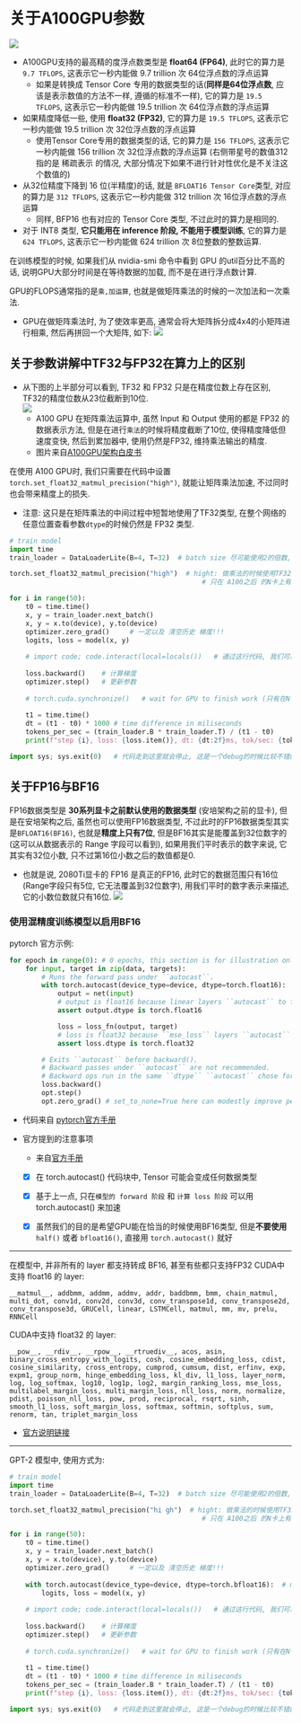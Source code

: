 # 关于A100GPU参数
![](notes_about_dtype_images/A100参数.png)
- A100GPU支持的最高精的度浮点数类型是 **float64 (FP64)**, 此时它的算力是 `9.7 TFLOPS`, 这表示它一秒内能做 9.7 trillion 次 64位浮点数的浮点运算
  - 如果是转换成 Tensor Core 专用的数据类型的话(**同样是64位浮点数**, 应该是表示数值的方法不一样, 遵循的标准不一样), 它的算力是 `19.5 TFLOPS`, 这表示它一秒内能做 19.5 trillion 次 64位浮点数的浮点运算
- 如果精度降低一些, 使用 **float32 (FP32)**, 它的算力是 `19.5 TFLOPS`, 这表示它一秒内能做 19.5 trillion 次 32位浮点数的浮点运算
  - 使用Tensor Core专用的数据类型的话, 它的算力是 `156 TFLOPS`, 这表示它一秒内能做 156 trillion 次 32位浮点数的浮点运算 (右侧带星号的数值312指的是 稀疏表示 的情况, 大部分情况下如果不进行针对性优化是不关注这个数值的)
- 从32位精度下降到 16 位(半精度)的话, 就是 `BFLOAT16 Tensor Core`类型, 对应的算力是 `312 TFLOPS`, 这表示它一秒内能做 312 trillion 次 16位浮点数的浮点运算
  - 同样, BFP16 也有对应的 Tensor Core 类型, 不过此时的算力是相同的.
- 对于 INT8 类型, **它只能用在 inference 阶段, 不能用于模型训练**, 它的算力是 `624 TFLOPS`, 这表示它一秒内能做 624 trillion 次 8位整数的整数运算.

在训练模型的时候, 如果我们从 nvidia-smi 命令中看到 GPU 的util百分比不高的话, 说明GPU大部分时间是在等待数据的加载, 而不是在进行浮点数计算.

GPU的FLOPS通常指的是`乘,加运算`, 也就是做矩阵乘法的时候的一次加法和一次乘法.
- GPU在做矩阵乘法时, 为了使效率更高, 通常会将大矩阵拆分成4x4的小矩阵进行相乘, 然后再拼回一个大矩阵, 如下:
    ![](notes_about_dtype_images/GPU中的4x4矩阵乘法示意图.png)

## 关于参数讲解中TF32与FP32在算力上的区别
- 从下图的上半部分可以看到, TF32 和 FP32 只是在精度位数上存在区别, TF32的精度位数从23位截断到10位.  
    ![](notes_about_dtype_images/A100在TF32和FP32在计算时使用的精度截断.png)
  - A100 GPU 在矩阵乘法运算中, 虽然 Input 和 Output 使用的都是 FP32 的数据表示方法, 但是在进行`乘法`的时候将精度截断了10位, 使得精度降低但速度变快, 然后到累加器中, 使用仍然是FP32, 维持乘法输出的精度.
  - 图片来自[A100GPU架构白皮书](https://images.nvidia.com/aem-dam/en-zz/Solutions/data-center/nvidia-ampere-architecture-whitepaper.pdf)

在使用 A100 GPU时, 我们只需要在代码中设置`torch.set_float32_matmul_precision("high")`, 就能让矩阵乘法加速, 不过同时也会带来精度上的损失.
- 注意: 这只是在矩阵乘法的中间过程中短暂地使用了TF32类型, 在整个网络的任意位置查看参数`dtype`的时候仍然是 FP32 类型.
```python
# train model
import time
train_loader = DataLoaderLite(B=4, T=32)  # batch size 尽可能使用2的倍数, 因为硬件都是2进制, 这样可以让机器运行效率高一些

torch.set_float32_matmul_precision("high")  # hight: 做乘法的时候使用TF32(精度下降), highest: 做乘法的时候仍然使用FP32
                                                # 只在 A100之后 的N卡上有用, 在mac上无效

for i in range(50):
    t0 = time.time()
    x, y = train_loader.next_batch()
    x, y = x.to(device), y.to(device)
    optimizer.zero_grad()     # 一定以及 清空历史 梯度!!!
    logits, loss = model(x, y)
    
    # import code; code.interact(local=locals())   # 通过这行代码, 我们可以在终端触发一个 interactive console, 直接进行一些debug操作
    
    loss.backward()    # 计算梯度
    optimizer.step()   # 更新参数
    
    # torch.cuda.synchronize()   # wait for GPU to finish work (只有在N卡上有用, mac上无效)
    
    t1 = time.time()
    dt = (t1 - t0) * 1000 # time difference in miliseconds
    tokens_per_sec = (train_loader.B * train_loader.T) / (t1 - t0)
    print(f"step {i}, loss: {loss.item()}, dt: {dt:2f}ms, tok/sec: {tokens_per_sec}")   # loss.item() 可以将tensor换成为 float, 并把数据放回CPU

import sys; sys.exit(0)   # 代码走到这里就会停止, 这是一个debug的时候比较不错的方式
```

## 关于FP16与BF16
FP16数据类型是 **30系列显卡之前默认使用的数据类型** (安培架构之前的显卡), 但是在安培架构之后, 虽然也可以使用FP16数据类型, 不过此时的FP16数据类型其实是`BFLOAT16(BF16)`, 也就是**精度上只有7位**, 但是BF16其实是能覆盖到32位数字的(这可以从数据表示的 Range 字段可以看到), 如果用我们平时表示的数字来说, 它其实有32位小数, 只不过第16位小数之后的数值都是0.
- 也就是说, 2080Ti显卡的 FP16 是真正的FP16, 此时它的数据范围只有16位 (Range字段只有5位, 它无法覆盖到32位数字), 用我们平时的数字表示来描述, 它的小数位数就只有16位.
![](notes_about_dtype_images/BF16与TF16.png)

### 使用混精度训练模型以启用BF16
pytorch 官方示例:
```python
for epoch in range(0): # 0 epochs, this section is for illustration only
    for input, target in zip(data, targets):
        # Runs the forward pass under ``autocast``.
        with torch.autocast(device_type=device, dtype=torch.float16):
            output = net(input)
            # output is float16 because linear layers ``autocast`` to float16.
            assert output.dtype is torch.float16

            loss = loss_fn(output, target)
            # loss is float32 because ``mse_loss`` layers ``autocast`` to float32.
            assert loss.dtype is torch.float32

        # Exits ``autocast`` before backward().
        # Backward passes under ``autocast`` are not recommended.
        # Backward ops run in the same ``dtype`` ``autocast`` chose for corresponding forward ops.
        loss.backward()
        opt.step()
        opt.zero_grad() # set_to_none=True here can modestly improve performance
```
- 代码来自 [pytorch官方手册](https://pytorch.org/tutorials/recipes/recipes/amp_recipe.html#:~:text=Adding%20torch.&text=autocast%20serve%20as%20context%20managers,improve%20performance%20while%20maintaining%20accuracy)

- 官方提到的注意事项
  - 来自[官方手册](https://arc.net/l/quote/kdnbwhfg)
  - [x] 在 torch.autocast() 代码块中, Tensor 可能会变成任何数据类型
  - [x] 基于上一点, 只在`模型的 forward 阶段` 和 `计算 loss 阶段` 可以用 torch.autocast() 来加速
  - [x] 虽然我们的目的是希望GPU能在恰当的时候使用BF16类型, 但是**不要使用** `half()` 或者 `bfloat16()`, 直接用 `torch.autocast()` 就好 


---

在模型中, 并非所有的 layer 都支持转成 BF16, 甚至有些都只支持FP32
CUDA中支持 float16 的 layer:
```text
__matmul__, addbmm, addmm, addmv, addr, baddbmm, bmm, chain_matmul, multi_dot, conv1d, conv2d, conv3d, conv_transpose1d, conv_transpose2d, conv_transpose3d, GRUCell, linear, LSTMCell, matmul, mm, mv, prelu, RNNCell
```

CUDA中支持 float32 的 layer:
```text
__pow__, __rdiv__, __rpow__, __rtruediv__, acos, asin, binary_cross_entropy_with_logits, cosh, cosine_embedding_loss, cdist, cosine_similarity, cross_entropy, cumprod, cumsum, dist, erfinv, exp, expm1, group_norm, hinge_embedding_loss, kl_div, l1_loss, layer_norm, log, log_softmax, log10, log1p, log2, margin_ranking_loss, mse_loss, multilabel_margin_loss, multi_margin_loss, nll_loss, norm, normalize, pdist, poisson_nll_loss, pow, prod, reciprocal, rsqrt, sinh, smooth_l1_loss, soft_margin_loss, softmax, softmin, softplus, sum, renorm, tan, triplet_margin_loss
```
- [官方说明链接](https://arc.net/l/quote/vrimscaw)

---

GPT-2 模型中, 使用方式为:
```python
# train model
import time
train_loader = DataLoaderLite(B=4, T=32)  # batch size 尽可能使用2的倍数, 因为硬件都是2进制, 这样可以让机器运行效率高一些

torch.set_float32_matmul_precision("hi gh")  # hight: 做乘法的时候使用TF32(精度下降), highest: 做乘法的时候一直使用FP32
                                                # 只在 A100之后 的N卡上有用, 在mac上无效

for i in range(50):
    t0 = time.time()
    x, y = train_loader.next_batch()
    x, y = x.to(device), y.to(device)
    optimizer.zero_grad()     # 一定以及 清空历史 梯度!!!
    
    with torch.autocast(device_type=device, dtype=torch.bfloat16):  # mac不支持, 只有安培架构(30系列显卡)之后才支持
        logits, loss = model(x, y)
    
    # import code; code.interact(local=locals())   # 通过这行代码, 我们可以在终端触发一个 interactive console, 直接进行一些debug操作
    
    loss.backward()    # 计算梯度
    optimizer.step()   # 更新参数
    
    # torch.cuda.synchronize()   # wait for GPU to finish work (只有在N卡上有用, mac上无效)
    
    t1 = time.time()
    dt = (t1 - t0) * 1000 # time difference in miliseconds
    tokens_per_sec = (train_loader.B * train_loader.T) / (t1 - t0)
    print(f"step {i}, loss: {loss.item()}, dt: {dt:2f}ms, tok/sec: {tokens_per_sec}")   # loss.item() 可以将tensor换成为 float, 并把数据放回CPU

import sys; sys.exit(0)   # 代码走到这里就会停止, 这是一个debug的时候比较不错的方式
```

